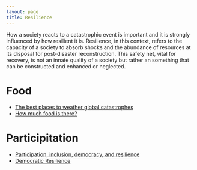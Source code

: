 ```yaml
---
layout: page
title: Resilience
---
```

How a society reacts to a catastrophic event is important and it is strongly influenced by how resilient it is. Resilience, in this context, refers to the capacity of a society to absorb shocks and the abundance of resources at its disposal for post-disaster reconstruction. This safety net, vital for recovery, is not an innate quality of a society but rather an something that can be constructed and enhanced or neglected.

# Food

* [The best places to weather global catastrophes](https://florianjehn.github.io/Societal_Collapse/2024-03-04-where_to_stay/)
* [How much food is there?](https://florianjehn.github.io/Societal_Collapse/2024-07-26-food_stocks/)

# Participitation

* [Participation, inclusion, democracy, and resilience](https://florianjehn.github.io/Societal_Collapse/2023-08-16-democracy_and_resilience/)
* [Democratic Resilience](https://florianjehn.github.io/Societal_Collapse/2024-07-26-democratic_resilience/)
